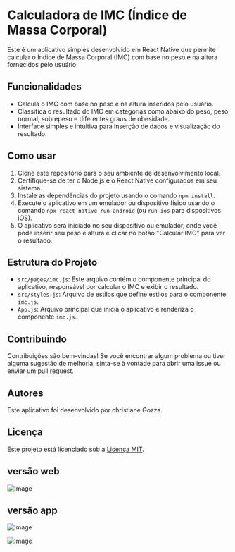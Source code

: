 # Calculadora de IMC (Índice de Massa Corporal)

Este é um aplicativo simples desenvolvido em React Native que permite calcular o Índice de Massa Corporal (IMC) com base no peso e na altura fornecidos pelo usuário.

## Funcionalidades

- Calcula o IMC com base no peso e na altura inseridos pelo usuário.
- Classifica o resultado do IMC em categorias como abaixo do peso, peso normal, sobrepeso e diferentes graus de obesidade.
- Interface simples e intuitiva para inserção de dados e visualização do resultado.

## Como usar

1. Clone este repositório para o seu ambiente de desenvolvimento local.
2. Certifique-se de ter o Node.js e o React Native configurados em seu sistema.
3. Instale as dependências do projeto usando o comando `npm install`.
4. Execute o aplicativo em um emulador ou dispositivo físico usando o comando `npx react-native run-android` (ou `run-ios` para dispositivos iOS).
5. O aplicativo será iniciado no seu dispositivo ou emulador, onde você pode inserir seu peso e altura e clicar no botão "Calcular IMC" para ver o resultado.

## Estrutura do Projeto

- `src/pages/imc.js`: Este arquivo contém o componente principal do aplicativo, responsável por calcular o IMC e exibir o resultado.
- `src/styles.js`: Arquivo de estilos que define estilos para o componente `imc.js`.
- `App.js`: Arquivo principal que inicia o aplicativo e renderiza o componente `imc.js`.

## Contribuindo

Contribuições são bem-vindas! Se você encontrar algum problema ou tiver alguma sugestão de melhoria, sinta-se à vontade para abrir uma issue ou enviar um pull request.

## Autores

Este aplicativo foi desenvolvido por christiane Gozza.

## Licença

Este projeto está licenciado sob a [Licença MIT](LICENSE).

## versão web
![image](https://github.com/chritianegozza/aula05-REact-Native/assets/72118415/16aed3aa-3721-43fb-9042-b300790f4126)


## versão app
![image](https://github.com/chritianegozza/aula05-REact-Native/assets/72118415/65609cee-978c-4f9b-b7c2-55352bf02b21)



![image](https://github.com/chritianegozza/aula05-REact-Native/assets/72118415/875debee-b017-41fb-ad02-27f74ca163be)



